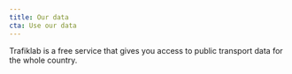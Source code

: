 ```yaml
---
title: Our data
cta: Use our data
---
```

Trafiklab is a free service that gives you access to public transport data for the whole country.
